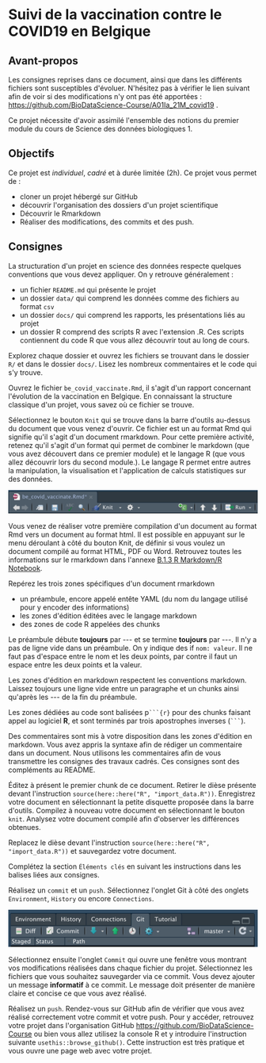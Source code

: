 # Suivi de la vaccination contre le COVID19 en Belgique

## Avant-propos

Les consignes reprises dans ce document, ainsi que dans les différents fichiers sont susceptibles d'évoluer. N'hésitez pas à vérifier le lien suivant afin de voir si des modifications n'y ont pas été apportées : <https://github.com/BioDataScience-Course/A01Ia_21M_covid19> .

Ce projet nécessite d'avoir assimilé l'ensemble des notions du premier module du cours de Science des données biologiques 1.

## Objectifs

Ce projet est *individuel*, *cadré* et à durée limitée (2h). Ce projet vous permet de :

-   cloner un projet hébergé sur GitHub
-   découvrir l'organisation des dossiers d'un projet scientifique
-   Découvrir le Rmarkdown
-   Réaliser des modifications, des commits et des push.

## Consignes

La structuration d'un projet en science des données respecte quelques conventions que vous devez appliquer. On y retrouve généralement :

-   un fichier `README.md` qui présente le projet
-   un dossier `data/` qui comprend les données comme des fichiers au format `csv`
-   un dossier `docs/` qui comprend les rapports, les présentations liés au projet
-   un dossier R comprend des scripts R avec l'extension .R. Ces scripts contiennent du code R que vous allez découvrir tout au long de cours.

Explorez chaque dossier et ouvrez les fichiers se trouvant dans le dossier `R/` et dans le dossier `docs/`. Lisez les nombreux commentaires et le code qui s'y trouve.

Ouvrez le fichier `be_covid_vaccinate.Rmd`, il s'agit d'un rapport concernant l'évolution de la vaccination en Belgique. En connaissant la structure classique d'un projet, vous savez où ce fichier se trouve.

Sélectionnez le bouton `Knit` qui se trouve dans la barre d'outils au-dessus du document que vous venez d'ouvrir. Ce fichier est un au format Rmd qui signifie qu'il s'agit d'un document rmarkdown. Pour cette première activité, retenez qu'il s'agit d'un format qui permet de combiner le markdown (que vous avez découvert dans ce premier module) et le langage R (que vous allez découvrir lors du second module.). Le langage R permet entre autres la manipulation, la visualisation et l'application de calculs statistiques sur des données.

![](figures/knit_document.png)

Vous venez de réaliser votre première compilation d'un document au format Rmd vers un document au format html. Il est possible en appuyant sur le menu déroulant à côté du bouton Knit, de définir si vous voulez un document compilé au format HTML, PDF ou Word. Retrouvez toutes les informations sur le rmarkdown dans l'annexe [B.1.3 R Markdown/R Notebook](https://wp.sciviews.org/sdd-umons/?iframe=wp.sciviews.org/sdd-umons-2022/rs.html).

Repérez les trois zones spécifiques d'un document rmarkdown

-   un préambule, encore appelé entête YAML (du nom du langage utilisé pour y encoder des informations)
-   les zones d'édition éditées avec le langage markdown
-   des zones de code R appelées des chunks

Le préambule débute **toujours** par --- et se termine **toujours** par ---. Il n'y a pas de ligne vide dans un préambule. On y indique des if `nom: valeur`. Il ne faut pas d'espace entre le nom et les deux points, par contre il faut un espace entre les deux points et la valeur.

Les zones d'édition en markdown respectent les conventions markdown. Laissez toujours une ligne vide entre un paragraphe et un chunks ainsi qu'après les --- de la fin du préambule.

Les zones dédiées au code sont balisées p```` ```{r} ```` pour des chunks faisant appel au logiciel **R**, et sont terminés par trois apostrophes inverses (```` ``` ````).

Des commentaires sont mis à votre disposition dans les zones d'édition en markdown. Vous avez appris la syntaxe afin de rédiger un commentaire dans un document. Nous utilisons les commentaires afin de vous transmettre les consignes des travaux cadrés. Ces consignes sont des compléments au README.

Éditez à présent le premier chunk de ce document. Retirer le dièse présente devant l'instruction `source(here::here("R", "import_data.R"))`. Enregistrez votre document en sélectionnant la petite disquette proposée dans la barre d'outils. Compilez à nouveau votre document en sélectionnant le bouton `knit`. Analysez votre document compilé afin d'observer les différences obtenues.

Replacez le dièse devant l'instruction `source(here::here("R", "import_data.R"))` et sauvegardez votre document.

Complétez la section `Éléments clés` en suivant les instructions dans les balises liées aux consignes.

Réalisez un `commit` et un `push`. Sélectionnez l'onglet Git à côté des onglets `Environment`, `History` ou encore `Connections`.

![](figures/git.png)

Sélectionnez ensuite l'onglet `Commit` qui ouvre une fenêtre vous montrant vos modifications réalisées dans chaque fichier du projet. Sélectionnez les fichiers que vous souhaitez sauvegarder via ce commit. Vous devez ajouter un message **informatif** à ce commit. Le message doit présenter de manière claire et concise ce que vous avez réalisé.

Réalisez un `push`. Rendez-vous sur GitHub afin de vérifier que vous avez réalisé correctement votre commit et votre push. Pour y accéder, retrouvez votre projet dans l'organisation GitHub <https://github.com/BioDataScience-Course> ou bien vous allez utilisez la console R et y introduire l'instruction suivante `usethis::browse_github()`. Cette instruction est très pratique et vous ouvre une page web avec votre projet.
